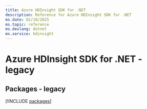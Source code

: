 ```yaml
---
title: Azure HDInsight SDK for .NET
description: Reference for Azure HDInsight SDK for .NET
ms.date: 02/19/2025
ms.topic: reference
ms.devlang: dotnet
ms.service: hdinsight
---
```

# Azure HDInsight SDK for .NET - legacy
## Packages - legacy
[!INCLUDE [packages](hdinsight-index.md)]